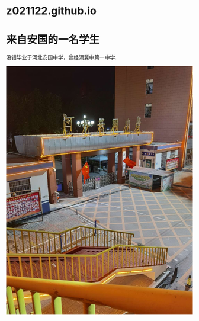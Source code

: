 # z021122.github.io
<!DOCTYPE.html>
<html lang="zh-cn">
 <head>
 	<meta charset="utf-8"/>
 	<title>z021122</title>
 </head>
 <body>
 	<h1>来自安国的一名学生</h1>
 	<p>没错毕业于河北安国中学，曾经滴冀中第一中学.</p>
   <img src="https://github.com/z021122/z021122.github.io/blob/master/mmexport1601949764381.jpg">
 </body>
 </html>
